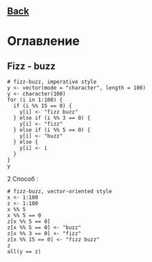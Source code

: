 
## [Back](https://github.com/ifanzilka/Statistic_for_R/blob/main/Module%201:%20basic%20structures%20and%20concepts/readme.md)

# Оглавление

## Fizz - buzz

    # fizz-buzz, imperative style
    y <- vector(mode = "character", length = 100)
    y <- character(100)
    for (i in 1:100) {
      if (i %% 15 == 0) {
        y[i] <- "fizz buzz"
      } else if (i %% 3 == 0) {
        y[i] <- "fizz"
      } else if (i %% 5 == 0) {
        y[i] <- "buzz"
      } else {
        y[i] <- i
      }
    }
    y
2 Способ :
    
    # fizz-buzz, vector-oriented style
    x <- 1:100
    z <- 1:100
    x %% 5
    x %% 5 == 0
    z[x %% 5 == 0]
    z[x %% 5 == 0] <- "buzz"
    z[x %% 3 == 0] <- "fizz"
    z[x %% 15 == 0] <- "fizz buzz"
    z
    all(y == z)
